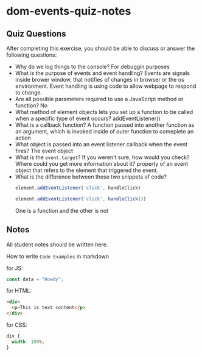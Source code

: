 # dom-events-quiz-notes

## Quiz Questions

After completing this exercise, you should be able to discuss or answer the following questions:

- Why do we log things to the console?
For debuggin purposes
- What is the purpose of events and event handling?
Events are signals inside brower window, that notifies of changes in browser or the os environment. Event handling is using code to allow webpage to respond to change.
- Are all possible parameters required to use a JavaScript method or function?
No
- What method of element objects lets you set up a function to be called when a specific type of event occurs?
addEventListener()
- What is a callback function?
A function passed into another function as an argument, which is invoked inside of outer function to comeplete an action
- What object is passed into an event listener callback when the event fires?
The event object
- What is the `event.target`? If you weren't sure, how would you check? Where could you get more information about it?
property of an event object that refers to the element that triggered the event.
- What is the difference between these two snippets of code?
    ```js
    element.addEventListener('click', handleClick)
    ```
    ```js
    element.addEventListener('click', handleClick())
    ```
  One is a function and the other is not

## Notes

All student notes should be written here.


How to write `Code Examples` in markdown

for JS:

```javascript
const data = "Howdy";
```

for HTML:

```html
<div>
  <p>This is text content</p>
</div>
```

for CSS:

```css
div {
  width: 100%;
}
```
